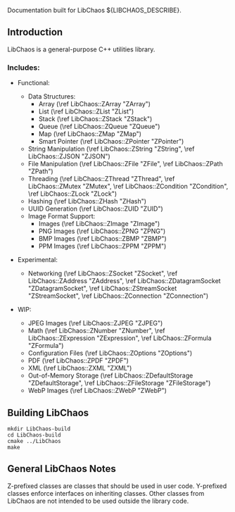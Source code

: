 Documentation built for LibChaos ${LIBCHAOS_DESCRIBE}.

## Introduction

LibChaos is a general-purpose C++ utilities library.

### Includes:

- Functional:
    - Data Structures:
        - Array             (\ref LibChaos::ZArray              "ZArray")
        - List              (\ref LibChaos::ZList               "ZList")
        - Stack             (\ref LibChaos::ZStack              "ZStack")
        - Queue             (\ref LibChaos::ZQueue              "ZQueue")
        - Map               (\ref LibChaos::ZMap                "ZMap")
        - Smart Pointer     (\ref LibChaos::ZPointer            "ZPointer")
    - String Manipulation   (\ref LibChaos::ZString             "ZString",
                             \ref LibChaos::ZJSON               "ZJSON")
    - File Manipulation     (\ref LibChaos::ZFile               "ZFile",
                             \ref LibChaos::ZPath               "ZPath")
    - Threading             (\ref LibChaos::ZThread             "ZThread",
                             \ref LibChaos::ZMutex              "ZMutex",
                             \ref LibChaos::ZCondition          "ZCondition",
                             \ref LibChaos::ZLock               "ZLock")
    - Hashing               (\ref LibChaos::ZHash               "ZHash")
    - UUID Generation       (\ref LibChaos::ZUID                "ZUID")
    - Image Format Support:
        - Images            (\ref LibChaos::ZImage              "ZImage")
        - PNG Images        (\ref LibChaos::ZPNG                "ZPNG")
        - BMP Images        (\ref LibChaos::ZBMP                "ZBMP")
        - PPM Images        (\ref LibChaos::ZPPM                "ZPPM")

- Experimental:
    - Networking            (\ref LibChaos::ZSocket             "ZSocket",
                             \ref LibChaos::ZAddress            "ZAddress",
                             \ref LibChaos::ZDatagramSocket     "ZDatagramSocket",
                             \ref LibChaos::ZStreamSocket       "ZStreamSocket",
                             \ref LibChaos::ZConnection         "ZConnection")

- WIP:
    - JPEG Images           (\ref LibChaos::ZJPEG                "ZJPEG")
    - Math                  (\ref LibChaos::ZNumber             "ZNumber",
                             \ref LibChaos::ZExpression         "ZExpression",
                             \ref LibChaos::ZFormula            "ZFormula")
    - Configuration Files   (\ref LibChaos::ZOptions            "ZOptions")
    - PDF                   (\ref LibChaos::ZPDF                "ZPDF")
    - XML                   (\ref LibChaos::ZXML                "ZXML")
    - Out-of-Memory Storage (\ref LibChaos::ZDefaultStorage     "ZDefaultStorage",
                             \ref LibChaos::ZFileStorage        "ZFileStorage")
    - WebP Images           (\ref LibChaos::ZWebP               "ZWebP")

## Building LibChaos

    mkdir LibChaos-build
    cd LibChaos-build
    cmake ../LibChaos
    make


## General LibChaos Notes
Z-prefixed classes are classes that should be used in user code.
Y-prefixed classes enforce interfaces on inheriting classes.
Other classes from LibChaos are not intended to be used outside the library code.
